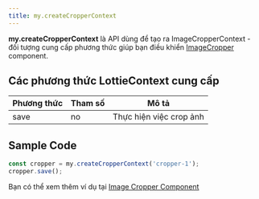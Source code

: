 ```yaml
---
title: my.createCropperContext
---
```


**my.createCropperContext** là API dùng để tạo ra ImageCropperContext - đối tượng cung cấp phương thức giúp bạn điều khiển [ImageCropper](/docs/component/basic/utilities/image-cropper) component.

## Các phương thức LottieContext cung cấp

| Phương thức  | Tham số           | Mô tả                                                                                                                         |
| ------------ | ----------------- | ----------------------------------------------------------------------------------------------------------------------------- |
| save         | no                | Thực hiện việc crop ảnh                                   |


## Sample Code

```js
const cropper = my.createCropperContext('cropper-1');
cropper.save();
```

Bạn có thể xem thêm ví dụ tại [Image Cropper Component](/docs/component/basic/utilities/image-cropper)
